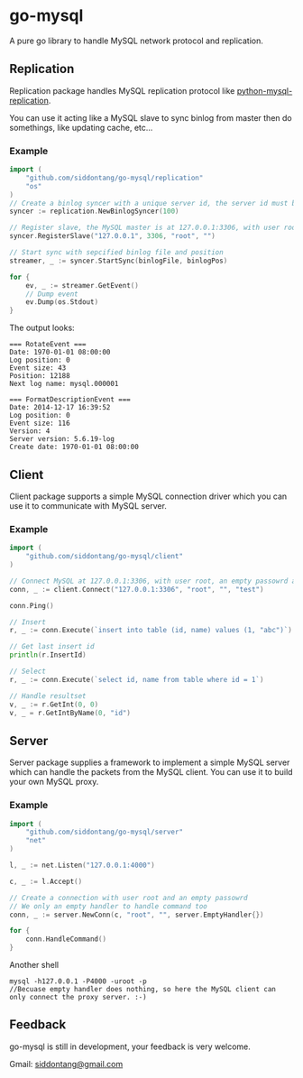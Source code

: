 # go-mysql

A pure go library to handle MySQL network protocol and replication.

## Replication

Replication package handles MySQL replication protocol like [python-mysql-replication](https://github.com/noplay/python-mysql-replication).

You can use it acting like a MySQL slave to sync binlog from master then do somethings, like updating cache, etc...

### Example

```go
import (
    "github.com/siddontang/go-mysql/replication"
    "os"
)
// Create a binlog syncer with a unique server id, the server id must be different from other MySQL's. 
syncer := replication.NewBinlogSyncer(100)

// Register slave, the MySQL master is at 127.0.0.1:3306, with user root and an empty password
syncer.RegisterSlave("127.0.0.1", 3306, "root", "")

// Start sync with sepcified binlog file and position
streamer, _ := syncer.StartSync(binlogFile, binlogPos)

for {
    ev, _ := streamer.GetEvent()
    // Dump event
    ev.Dump(os.Stdout)
}
```

The output looks:

```
=== RotateEvent ===
Date: 1970-01-01 08:00:00
Log position: 0
Event size: 43
Position: 12188
Next log name: mysql.000001

=== FormatDescriptionEvent ===
Date: 2014-12-17 16:39:52
Log position: 0
Event size: 116
Version: 4
Server version: 5.6.19-log
Create date: 1970-01-01 08:00:00
```

## Client

Client package supports a simple MySQL connection driver which you can use it to communicate with MySQL server. 

### Example

```go
import (
    "github.com/siddontang/go-mysql/client"
)

// Connect MySQL at 127.0.0.1:3306, with user root, an empty passowrd and database test
conn, _ := client.Connect("127.0.0.1:3306", "root", "", "test")

conn.Ping()

// Insert
r, _ := conn.Execute(`insert into table (id, name) values (1, "abc")`)

// Get last insert id
println(r.InsertId)

// Select
r, _ := conn.Execute(`select id, name from table where id = 1`)

// Handle resultset
v, _ := r.GetInt(0, 0)
v, _ = r.GetIntByName(0, "id") 
```

## Server

Server package supplies a framework to implement a simple MySQL server which can handle the packets from the MySQL client. 
You can use it to build your own MySQL proxy. 

### Example

```go
import (
    "github.com/siddontang/go-mysql/server"
    "net"
)

l, _ := net.Listen("127.0.0.1:4000")

c, _ := l.Accept()

// Create a connection with user root and an empty passowrd
// We only an empty handler to handle command too
conn, _ := server.NewConn(c, "root", "", server.EmptyHandler{})

for {
    conn.HandleCommand()
}
```

Another shell

```
mysql -h127.0.0.1 -P4000 -uroot -p 
//Becuase empty handler does nothing, so here the MySQL client can only connect the proxy server. :-) 
```

## Feedback

go-mysql is still in development, your feedback is very welcome. 


Gmail: siddontang@gmail.com